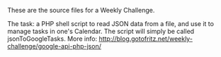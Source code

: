 These are the source files for a Weekly Challenge.

The task: a PHP shell script to read JSON data from a file, and use it to manage tasks in one's Calendar. The script will simply be called jsonToGoogleTasks.
More info: http://blog.gotofritz.net/weekly-challenge/google-api-php-json/
